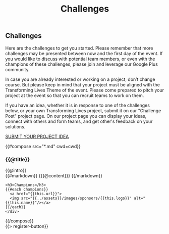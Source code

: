 ﻿---
title: Challenges
cwd: src/content/events/nyc/2014/challenges
---
## <i class="icon fa-flag"></i> Challenges

Here are the challenges to get you started. Please remember that more challenges may be presented between now and the first day of the event. If you would like to discuss with potential team members, or even with the champions of these challenges, please join and leverage our Google Plus community.

In case you are already interested or working on a project, don’t change course. But please keep in mind that your project must be aligned with the Transforming Lives Theme of the event. Please come prepared to pitch your project at the event so that you can recruit teams to work on them.

If you have an idea, whether it is in response to one of the challenges below, or your own Transforming Lives project, submit it on our "Challenge Post" project page.  On our project page you can display your ideas, connect with others and form teams, and get other's feedback on your solutions. 

  <a class="button special-alternate" href="http://createatx.challengepost.com/" target="_blank">
    <i class="icon" style="content: '\f138'"></i>
    SUBMIT YOUR PROJECT IDEA
  </a>


{{#compose src="*.md" cwd=cwd}}
<div class="row">
  <div class="3u">
    <h3>{{@title}}</h3> 
  </div>
  <div class="9u challenge-description">
    <div class="expander intro">
      <span class="toggle-switch"></span>
      {{@intro}} 
    </div>
    <div class="content">
{{#markdown}}
{{{@content}}}
{{/markdown}}

    <h3>Champions</h3>
    {{#each champions}}
      <a href="{{this.url}}">
      <img src="{{../assets}}/images/sponsors/{{this.logo}}" alt="{{this.name}}"/></a>
    {{/each}}
    </div>
  </div>
</div>
{{/compose}}
<br/>
{{> register-button}}
